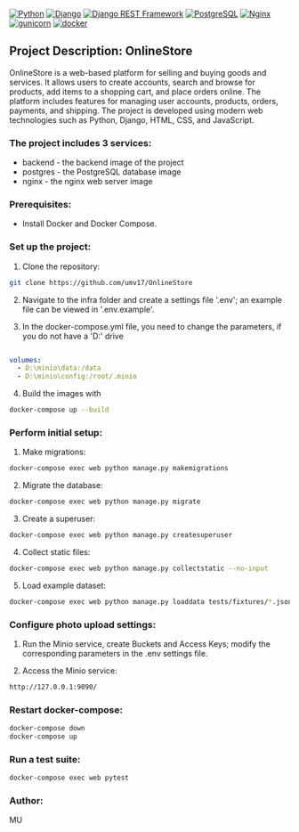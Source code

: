 [![Python](https://img.shields.io/badge/-Python-464646?style=flat-square&logo=Python)](https://www.python.org/)
[![Django](https://img.shields.io/badge/-Django-464646?style=flat-square&logo=Django)](https://www.djangoproject.com/)
[![Django REST Framework](https://img.shields.io/badge/-Django%20REST%20Framework-464646?style=flat-square&logo=Django%20REST%20Framework)](https://www.django-rest-framework.org/)
[![PostgreSQL](https://img.shields.io/badge/-PostgreSQL-464646?style=flat-square&logo=PostgreSQL)](https://www.postgresql.org/)
[![Nginx](https://img.shields.io/badge/-NGINX-464646?style=flat-square&logo=NGINX)](https://nginx.org/ru/)
[![gunicorn](https://img.shields.io/badge/-gunicorn-464646?style=flat-square&logo=gunicorn)](https://gunicorn.org/)
[![docker](https://img.shields.io/badge/-Docker-464646?style=flat-square&logo=docker)](https://www.docker.com/)

## Project Description: OnlineStore

OnlineStore is a web-based platform for selling and buying goods and services. It allows users to create accounts, search and browse for products, add items to a shopping cart, and place orders online. The platform includes features for managing user accounts, products, orders, payments, and shipping. The project is developed using modern web technologies such as Python, Django, HTML, CSS, and JavaScript.

### The project includes 3 services:

- backend - the backend image of the project
- postgres - the PostgreSQL database image
- nginx - the nginx web server image

### Prerequisites:

- Install Docker and Docker Compose.

### Set up the project:

1. Clone the repository:

```bash
git clone https://github.com/umv17/OnlineStore
```

2. Navigate to the infra folder and create a settings file '.env'; an example file can be viewed in '.env.example'.

3. In the docker-compose.yml file, you need to change the parameters, if you do not have a 'D:' drive
```yaml

volumes:
  - D:\minio\data:/data  
  - D:\minio\config:/root/.minio
```

4. Build the images with

```bash 
docker-compose up --build
``` 
### Perform initial setup:

1. Make migrations:

```bash 
docker-compose exec web python manage.py makemigrations
```
2. Migrate the database:

```bash 
docker-compose exec web python manage.py migrate
```

3. Create a superuser:

```bash 
docker-compose exec web python manage.py createsuperuser
```

4. Collect static files:

```bash 
docker-compose exec web python manage.py collectstatic --no-input
```

5. Load example dataset:

```bash 
docker-compose exec web python manage.py loaddata tests/fixtures/*.json
```

### Configure photo upload settings:

1. Run the Minio service, create Buckets and Access Keys; modify the corresponding parameters in the .env settings file.

2. Access the Minio service:

```bash
http://127.0.0.1:9090/
```

### Restart docker-compose:

```bash
docker-compose down
docker-compose up
```

### Run a test suite:

```bash 
docker-compose exec web pytest
```

### Author:
MU
